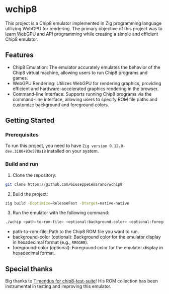 # wchip8

This project is a Chip8 emulator implemented in Zig programming language utilizing WebGPU for rendering. The primary objective of this project was to learn WebGPU and API programming while creating a simple and efficient Chip8 emulator.

## Features

- Chip8 Emulation: The emulator accurately emulates the behavior of the Chip8 virtual machine, allowing users to run Chip8 programs and games.
- WebGPU Rendering: Utilizes WebGPU for rendering graphics, providing efficient and hardware-accelerated graphics rendering in the browser.
- Command-line Interface: Supports running Chip8 programs via the command-line interface, allowing users to specify ROM file paths and customize background and foreground colors.

## Getting Started

### Prerequisites

To run this project, you need to have `Zig version 0.12.0-dev.3180+83e578a18` installed on your system. 

### Build and run

1) Clone the repository:

```bash
git clone https://github.com/GiuseppeCesarano/wchip8
```

2) Build the project:

```bash
zig build -Doptimize=ReleaseFast -Dtarget=native-native
```

3) Run the emulator with the following command:

```bash
./wchip <path-to-rom-file> <optional:background-color> <optional:foreground-color>
```

- path-to-rom-file: Path to the Chip8 ROM file you want to run.
- background-color (optional): Background color for the emulator display in hexadecimal format (e.g., `RRGGBB`).
- foreground-color (optional): Foreground color for the emulator display in hexadecimal format.

## Special thanks

Big thanks to [Timendus for chip8-test-suite](https://github.com/Timendus/chip8-test-suite)! His ROM collection has been instrumental in testing and improving this emulator.
